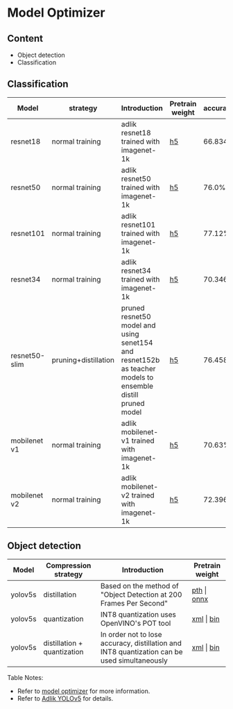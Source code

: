 # Model Optimizer

## Content

- Object detection
- Classification

## Classification

| Model         | strategy           | Introduction                                                 | Pretrain weight                                              | accuracy |
| ------------- | ------------------ | ------------------------------------------------------------ | ------------------------------------------------------------ | -------- |
| resnet18      | normal training    |                    adlik resnet18  trained with imagenet-1k                                          | [h5](https://adlik-models.oss-cn-beijing.aliyuncs.com/resnet_18_imagenet_1000.h5) | 66.834%  |
| resnet50      | normal training    |                adlik resnet50  trained with imagenet-1k                                              | [h5](https://adlik-models.oss-cn-beijing.aliyuncs.com/resnet_50_imagenet_1000.h5) | 76.0%    |
| resnet101     | normal training    |                      adlik resnet101  trained with imagenet-1k                                        | [h5](https://adlik-models.oss-cn-beijing.aliyuncs.com/resnet_101_imagenet_1000.h5) | 77.12%   |
| resnet34      | normal training    |                  adlik resnet34  trained with imagenet-1k                                            | [h5](https://adlik-models.oss-cn-beijing.aliyuncs.com/resnet_34_imagenet_1000.h5) | 70.346%  |
| resnet50-slim | pruning+distillation | pruned resnet50 model and using senet154 and resnet152b as teacher models to ensemble distill pruned model | [h5](https://adlik-models.oss-cn-beijing.aliyuncs.com/resnet50_slim.h5) | 76.458%  |
| mobilenet v1  | normal training    |                      adlik mobilenet-v1  trained with imagenet-1k                                        | [h5](https://adlik-models.oss-cn-beijing.aliyuncs.com/mobilenet_v1_imagenet_1000.h5) | 70.63%   |
| mobilenet v2  | normal training    |                             adlik mobilenet-v2  trained with imagenet-1k                                 | [h5](https://adlik-models.oss-cn-beijing.aliyuncs.com/mobilenet_v2_imagenet_1000.h5) | 72.396%  |

## Object detection

|  Model  |    Compression strategy     |                                         Introduction                                         |                                                                                   Pretrain weight                                                                                    |
| ------- | --------------------------- | -------------------------------------------------------------------------------------------- | ------------------------------------------------------------------------------------------------------------------------------------------------------------------------------------ |
| yolov5s | distillation                | Based on the method of "Object Detection at 200 Frames Per Second"                           | [pth](https://adlik-yolov5.oss-cn-beijing.aliyuncs.com/yolov5s-distill-39.3.pt) &#124; [onnx](https://adlik-yolov5.oss-cn-beijing.aliyuncs.com/yolov5s-distill-39.3.onnx)            |
| yolov5s | quantization                | INT8 quantization uses OpenVINO's POT tool                                                   | [xml](https://adlik-yolov5.oss-cn-beijing.aliyuncs.com/yolov5s-int8-mixed.xml) &#124; [bin](https://adlik-yolov5.oss-cn-beijing.aliyuncs.com/yolov5s-int8-mixed.bin)                 |
| yolov5s | distillation + quantization | In order not to lose accuracy, distillation and INT8 quantization can be used simultaneously | [xml](https://adlik-yolov5.oss-cn-beijing.aliyuncs.com/yolov5s-distill-int8-mixed.xml) &#124; [bin](https://adlik-yolov5.oss-cn-beijing.aliyuncs.com/yolov5s-distill-int8-mixed.bin) |

Table Notes:

- Refer to [model optimizer](https://github.com/Adlik/model_optimizer) for more information.
- Refer to [Adlik YOLOv5](https://github.com/Adlik/yolov5) for details.
